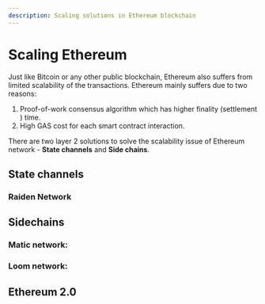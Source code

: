 ```yaml
---
description: Scaling solutions in Ethereum blockchain
---
```


# Scaling Ethereum

Just like Bitcoin or any other public blockchain, Ethereum also suffers from limited scalability of the transactions. Ethereum mainly suffers due to two reasons:

1.  Proof-of-work consensus algorithm which has higher finality \(settlement \) time.
2. High GAS cost for each smart contract interaction.

There are two layer 2 solutions to solve the scalability issue of Ethereum network - **State channels** and **Side chains**.

## State channels 

### Raiden Network

## Sidechains 

### Matic network:

### Loom network:

## Ethereum 2.0

